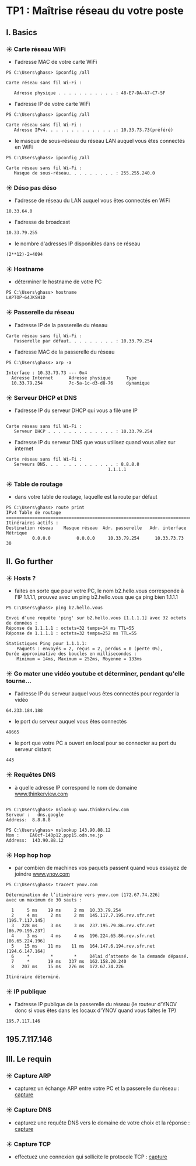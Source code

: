# TP1 : Maîtrise réseau du votre poste

## I. Basics

### ☀️ Carte réseau WiFi
- l'adresse MAC de votre carte WiFi
```
PS C:\Users\ghass> ipconfig /all

Carte réseau sans fil Wi-Fi :

   Adresse physique . . . . . . . . . . . : 48-E7-DA-A7-C7-5F
```
- l'adresse IP de votre carte WiFi
```
PS C:\Users\ghass> ipconfig /all

Carte réseau sans fil Wi-Fi :
   Adresse IPv4. . . . . . . . . . . . . .: 10.33.73.73(préféré)
```
- le masque de sous-réseau du réseau LAN auquel vous êtes connectés en WiFi

```
PS C:\Users\ghass> ipconfig /all

Carte réseau sans fil Wi-Fi :
   Masque de sous-réseau. . . . . . . . . : 255.255.240.0
```
### ☀️ Déso pas déso

- l'adresse de réseau du LAN auquel vous êtes connectés en WiFi
```
10.33.64.0
```
-   l'adresse de broadcast
```
10.33.79.255
```

- le nombre d'adresses IP disponibles dans ce réseau
```
(2**12)-2=4094
```

### ☀️ Hostname

- déterminer le hostname de votre PC

```
PS C:\Users\ghass> hostname
LAPTOP-64JKSH1D
```

### ☀️ Passerelle du réseau
- l'adresse IP de la passerelle du réseau
```
Carte réseau sans fil Wi-Fi :
   Passerelle par défaut. . . . . . . . . : 10.33.79.254
```
- l'adresse MAC de la passerelle du réseau

```
PS C:\Users\ghass> arp -a

Interface : 10.33.73.73 --- 0x4
  Adresse Internet      Adresse physique      Type
  10.33.79.254          7c-5a-1c-d3-d8-76     dynamique
```
### ☀️ Serveur DHCP et DNS

- l'adresse IP du serveur DHCP qui vous a filé une IP
```

Carte réseau sans fil Wi-Fi :
   Serveur DHCP . . . . . . . . . . . . . : 10.33.79.254
```
- l'adresse IP du serveur DNS que vous utilisez quand vous allez sur internet
```
Carte réseau sans fil Wi-Fi :
   Serveurs DNS. . .  . . . . . . . . . . : 8.8.8.8
                                       1.1.1.1
```

### ☀️ Table de routage

- dans votre table de routage, laquelle est la route par défaut

```
PS C:\Users\ghass> route print
IPv4 Table de routage
===========================================================================
Itinéraires actifs :
Destination réseau    Masque réseau  Adr. passerelle   Adr. interface Métrique
          0.0.0.0          0.0.0.0     10.33.79.254      10.33.73.73     30
```
## II. Go further

### ☀️ Hosts ?
- faites en sorte que pour votre PC, le nom b2.hello.vous corresponde à l'IP 1.1.1.1,
prouvez avec un ping b2.hello.vous que ça ping bien 1.1.1.1

```
PS C:\Users\ghass> ping b2.hello.vous

Envoi d’une requête 'ping' sur b2.hello.vous [1.1.1.1] avec 32 octets de données :
Réponse de 1.1.1.1 : octets=32 temps=14 ms TTL=55
Réponse de 1.1.1.1 : octets=32 temps=252 ms TTL=55

Statistiques Ping pour 1.1.1.1:
    Paquets : envoyés = 2, reçus = 2, perdus = 0 (perte 0%),
Durée approximative des boucles en millisecondes :
    Minimum = 14ms, Maximum = 252ms, Moyenne = 133ms
```

### ☀️ Go mater une vidéo youtube et déterminer, pendant qu'elle tourne...

- l'adresse IP du serveur auquel vous êtes connectés pour regarder la vidéo

```
64.233.184.188
```
- le port du serveur auquel vous êtes connectés
```
49665
```
- le port que votre PC a ouvert en local pour se connecter au port du serveur distant
```
443
```
### ☀️ Requêtes DNS

- à quelle adresse IP correspond le nom de domaine www.thinkerview.com
```

PS C:\Users\ghass> nslookup www.thinkerview.com
Serveur :   dns.google
Address:  8.8.8.8
```

```
PS C:\Users\ghass> nslookup 143.90.88.12
Nom :    EAOcf-140p12.ppp15.odn.ne.jp
Address:  143.90.88.12
```

### ☀️ Hop hop hop

- par combien de machines vos paquets passent quand vous essayez de joindre www.ynov.com
```
PS C:\Users\ghass> tracert ynov.com

Détermination de l’itinéraire vers ynov.com [172.67.74.226]
avec un maximum de 30 sauts :

  1     5 ms    19 ms     2 ms  10.33.79.254
  2     4 ms     2 ms     2 ms  145.117.7.195.rev.sfr.net [195.7.117.145]
  3   228 ms     3 ms     3 ms  237.195.79.86.rev.sfr.net [86.79.195.237]
  4     3 ms     4 ms     4 ms  196.224.65.86.rev.sfr.net [86.65.224.196]
  5    15 ms    11 ms    11 ms  164.147.6.194.rev.sfr.net [194.6.147.164]
  6     *        *        *     Délai d’attente de la demande dépassé.
  7     *       19 ms   337 ms  162.158.20.240
  8   207 ms    15 ms   276 ms  172.67.74.226

Itinéraire déterminé.
```
### ☀️ IP publique

- l'adresse IP publique de la passerelle du réseau (le routeur d'YNOV donc si vous êtes dans les locaux d'YNOV quand vous faites le TP)

```
195.7.117.146
```
## 195.7.117.146
## III. Le requin
### ☀️ Capture ARP
- capturez un échange ARP entre votre PC et la passerelle du réseau :
[capture](./arp3.pcap)
### ☀️ Capture DNS
- capturez une requête DNS vers le domaine de votre choix et la réponse : [capture](./dns.pcap)

### ☀️ Capture TCP
- effectuez une connexion qui sollicite le protocole TCP : [capture](./tcp.pcap)